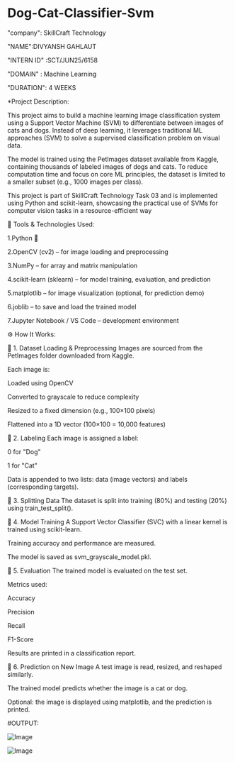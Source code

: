 # Dog-Cat-Classifier-Svm

"company": SkillCraft Technology

"NAME":DIVYANSH GAHLAUT

"INTERN ID" :SCT/JUN25/6158

"DOMAIN" :  Machine Learning

"DURATION": 4 WEEKS

*Project Description:

This project aims to build a machine learning image classification system using a Support Vector Machine (SVM) to differentiate between images of cats and dogs. Instead of deep learning, it leverages traditional ML approaches (SVM) to solve a supervised classification problem on visual data.

The model is trained using the PetImages dataset available from Kaggle, containing thousands of labeled images of dogs and cats. To reduce computation time and focus on core ML principles, the dataset is limited to a smaller subset (e.g., 1000 images per class).

This project is part of SkillCraft Technology Task 03 and is implemented using Python and scikit-learn, showcasing the practical use of SVMs for computer vision tasks in a resource-efficient way

🧰 Tools & Technologies Used:

1.Python 🐍

2.OpenCV (cv2) – for image loading and preprocessing

3.NumPy – for array and matrix manipulation

4.scikit-learn (sklearn) – for model training, evaluation, and prediction

5.matplotlib – for image visualization (optional, for prediction demo)

6.joblib – to save and load the trained model

7.Jupyter Notebook / VS Code – development environment

⚙️ How It Works:

🔹 1. Dataset Loading & Preprocessing
Images are sourced from the PetImages folder downloaded from Kaggle.

Each image is:

Loaded using OpenCV

Converted to grayscale to reduce complexity

Resized to a fixed dimension (e.g., 100×100 pixels)

Flattened into a 1D vector (100×100 = 10,000 features)

🔹 2. Labeling
Each image is assigned a label:

0 for "Dog"

1 for "Cat"

Data is appended to two lists: data (image vectors) and labels (corresponding targets).

🔹 3. Splitting Data
The dataset is split into training (80%) and testing (20%) using train_test_split().

🔹 4. Model Training
A Support Vector Classifier (SVC) with a linear kernel is trained using scikit-learn.

Training accuracy and performance are measured.

The model is saved as svm_grayscale_model.pkl.

🔹 5. Evaluation
The trained model is evaluated on the test set.

Metrics used:

Accuracy

Precision

Recall

F1-Score

Results are printed in a classification report.

🔹 6. Prediction on New Image
A test image is read, resized, and reshaped similarly.

The trained model predicts whether the image is a cat or dog.

Optional: the image is displayed using matplotlib, and the prediction is printed.

#OUTPUT:

![Image](https://github.com/user-attachments/assets/c2d7aa0d-cabc-4342-a146-2a856a1cc91e)

![Image](https://github.com/user-attachments/assets/bfa4a10d-7f2d-4efa-abc1-ac396f31b5ec)





